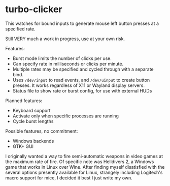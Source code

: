 # turbo-clicker
This watches for bound inputs to generate mouse left button presses at a specified rate.

Still VERY much a work in progress, use at your own risk.

Features:
- Burst mode limits the number of clicks per use.
- Can specify rate in milliseconds or clicks per minute.
- Multiple rates may be specified and cycled through with a separate bind.
- Uses `/dev/input` to read events, and `/dev/uinput` to create button presses. It works regardless of X11 or Wayland display servers.
- Status file to show rate or burst config, for use with external HUDs

Planned features:
- Keyboard support
- Activate only when specific processes are running
- Cycle burst lengths

Possible features, no commitment:
- Windows backends
- GTK+ GUI

I originally wanted a way to fire semi-automatic weapons in video games at the maximum rate of fire.
Of specific note was Helldivers 2, a Windows game that works in Linux over Wine.
After finding myself disatisfied with the several options presently available for Linux, strangely including Logitech's macro support for mice, I decided it best I just write my own.
